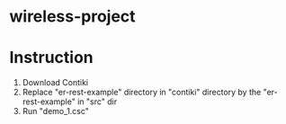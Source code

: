 # wireless-project
# Instruction
1. Download Contiki
2. Replace "er-rest-example" directory in "contiki" directory by the "er-rest-example" in "src" dir
3. Run "demo_1.csc"
